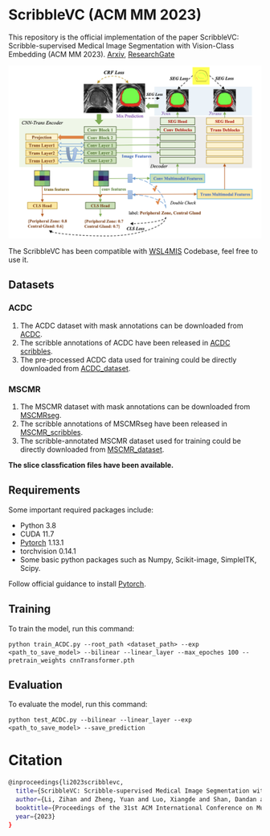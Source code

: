 # ScribbleVC (ACM MM 2023)

This repository is the official implementation of the paper ScribbleVC: Scribble-supervised Medical Image Segmentation with Vision-Class Embedding (ACM MM 2023). [Arxiv](https://arxiv.org/abs/2307.16226), [ResearchGate](https://www.researchgate.net/publication/372761587_ScribbleVC_Scribble-supervised_Medical_Image_Segmentation_with_Vision-Class_Embedding)

![image](https://github.com/HUANGLIZI/ScribbleVC/blob/main/ScribbleVC.png)

The ScribbleVC has been compatible with [WSL4MIS](https://github.com/HiLab-git/WSL4MIS) Codebase, feel free to use it.

## Datasets

### ACDC
1. The ACDC dataset with mask annotations can be downloaded from [ACDC](https://www.creatis.insa-lyon.fr/Challenge/acdc/).
2. The scribble annotations of ACDC have been released in [ACDC scribbles](https://vios-s.github.io/multiscale-adversarial-attention-gates/data). 
3. The pre-processed ACDC data used for training could be directly downloaded from [ACDC_dataset](https://github.com/HiLab-git/WSL4MIS/tree/main/data/ACDC).

### MSCMR
1. The MSCMR dataset with mask annotations can be downloaded from [MSCMRseg](https://zmiclab.github.io/zxh/0/mscmrseg19/data.html). 
2. The scribble annotations of MSCMRseg have been released in [MSCMR_scribbles](https://github.com/BWGZK/CycleMix/tree/main/MSCMR_scribbles). 
3. The scribble-annotated MSCMR dataset used for training could be directly downloaded from [MSCMR_dataset](https://github.com/BWGZK/CycleMix/tree/main/MSCMR_dataset).

**The slice classfication files have been available.**

## Requirements

Some important required packages include:
* Python 3.8
* CUDA 11.7
* [Pytorch](https://pytorch.org) 1.13.1
* torchvision 0.14.1
* Some basic python packages such as Numpy, Scikit-image, SimpleITK, Scipy.

Follow official guidance to install [Pytorch](https://pytorch.org).

## Training

To train the model, run this command:

```train
python train_ACDC.py --root_path <dataset_path> --exp <path_to_save_model> --bilinear --linear_layer --max_epoches 100 --pretrain_weights cnnTransformer.pth 
```

## Evaluation

To evaluate the model, run this command:

```eval
python test_ACDC.py --bilinear --linear_layer --exp <path_to_save_model> --save_prediction
```

# Citation

```bash
@inproceedings{li2023scribblevc,
  title={ScribbleVC: Scribble-supervised Medical Image Segmentation with Vision-Class Embedding},
  author={Li, Zihan and Zheng, Yuan and Luo, Xiangde and Shan, Dandan and Hong, Qingqi},
  booktitle={Proceedings of the 31st ACM International Conference on Multimedia},
  year={2023}
}
```
